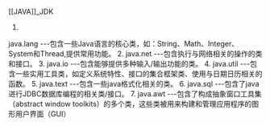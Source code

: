 [[JAVA]]_JDK

1.
java.lang ---包含一些Java语言的核心类，如：String、Math、Integer、System和Thread,提供常用功能。
2.
java.net ---包含执行与网络相关的操作的类和接口。
3.
java.io ---包含能够提供多种输入/输出功能的类。
4.
java.util ---包含一些实用工具类，如定义系统特性、接口的集合框架类、使用与日期日历相关的函数。
5.
java.text ---包含一些java格式化相关的类。
6.
java.sql ---包含了java进行JDBC数据库编程的相关类/接口。
7.
java.awt ---包含了构成抽象窗口工具集（abstract window toolkits）的多个类，这些类被用来构建和管理应用程序的图形用户界面（GUI）